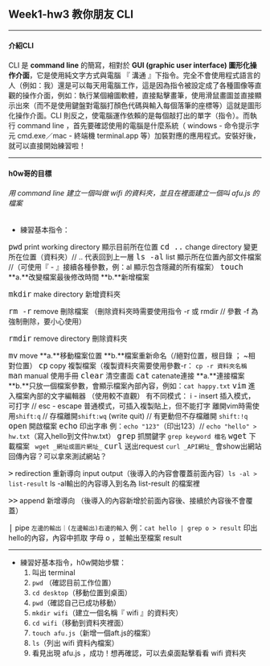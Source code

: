 ## Week1-hw3 教你朋友 CLI

---

#### 介紹CLI

CLI 是 **command line** 的簡寫，相對於 **GUI  (graphic user interface) 圖形化操作介面**，它是使用純文字方式與電腦 『 溝通 』下指令。完全不會使用程式語言的人（例如：我）還是可以每天用電腦工作，這是因為指令被設定成了各種圖像等直觀的操作介面，例如：執行某個繪圖軟體，直接點擊畫筆，使用滑鼠畫圖並直接顯示出來（而不是使用鍵盤對電腦打顏色代碼與輸入每個落筆的座標等）這就是圖形化操作介面。CLI 則反之，使電腦運作依賴的是每個敲打出的單字（指令）。而執行 command line ，首先要確認使用的電腦是什麼系統（ windows - 命令提示字元 cmd.exe／mac - 終端機 terminal.app 等）加裝對應的應用程式。安裝好後，就可以直接開始練習啦！

---

#### h0w哥的目標

###### 用 command line 建立一個叫做 wifi 的資料夾，並且在裡面建立一個叫 afu.js 的檔案

* 練習基本指令：

<font size=4>`pwd`</font>  print working directory 顯示目前所在位置 
<font size=4>`cd ..`</font>  change directory  變更所在位置（資料夾）// .. 代表回到上一層 
<font size=4>`ls -al`</font>  list 顯示所在位置內部文件檔案 //（可使用『 - 』接續各種參數，例：al 顯示包含隱藏的所有檔案）
<font size=4>`touch`</font>  **a.**改變檔案最後修改時間  **b.**新增檔案

<font size=4>`mkdir`</font>  make directory  新增資料夾

<font size=4>`rm -r`</font> remove 刪除檔案 （刪除資料夾時需要使用指令 -r 或 rmdir // 參數 -f 為強制刪除，要小心使用）

<font size=4>`rmdir`</font> remove directory 刪除資料夾

<font size=4>`mv`</font> move **a.**移動檔案位置  **b.**檔案重新命名（/絕對位置，根目錄 ； ~相對位置）
<font size=4>`cp`</font> copy 複製檔案（複製資料夾需要使用參數-r： `cp -r 資料夾名稱`
<font size=4>`man`</font> manual 使用手冊
<font size=4>`clear`</font> 清空畫面
<font size=4>`cat`</font> catenate連接 **a.**連接檔案 **b.**只放一個檔案參數，會顯示檔案內部內容，例如：`cat happy.txt`
<font size=4>`vim`</font>  進入檔案內部的文字編輯器 （使用較不直觀） 
  有不同模式： i - insert 插入模式，可打字  // esc - escape 普通模式，可插入複製貼上，但不能打字
  離開vim時需使用`shift:q`  // 存檔離開`shift:wq` (write quit)  // 有更動但不存檔離開 `shift:!q`
<font size=4>`open`</font> 開啟檔案
<font size=4>`echo`</font> 印出字串 例：`echo "123"`（印出123）//  `echo "hello" > hw.txt`（寫入hello到文件hw.txt）
<font size=4>`grep`</font> 抓關鍵字 `grep keyword 檔名`
<font size=4>`wget`</font> 下載檔案 ` wget _網址或圖片網址_`
<font size=4>`curl`</font> 送出request `curl _API網址_` 會show出網站回傳內容？可以拿來測試網站？

<font size=4>`>`</font> redirection 重新導向 input output（後導入的內容會覆蓋前面內容）`ls -al > list-result` ls -al輸出的內容導入到名為 list-result 的檔案裡

<font size=4>`>>`</font> append 新增導向 （後導入的內容新增於前面內容後、接續於內容後不會覆蓋）

<font size=4>`|`</font> pipe `左邊的輸出｜(左邊輸出)右邊的輸入` 例：`cat hello | grep o > result`  印出hello的內容，內容中抓取 字母 o ，並輸出至檔案 result

---

* 練習好基本指令，h0w開始步驟：
  1. 叫出 terminal
  2. `pwd` （確認目前工作位置）
  3. `cd desktop`（移動位置到桌面）
  4. `pwd`（確認自己已成功移動）
  5. `mkdir wifi`（建立一個名稱『 wifi 』的資料夾）
  6. `cd wifi`（移動到資料夾裡面）
  7. `touch afu.js`（新增一個aft.js的檔案）
  8. `ls`（列出 wifi 資料內檔案）
  9. 看見出現 afu.js ，成功！想再確認，可以去桌面點擊看看 wifi 資料夾